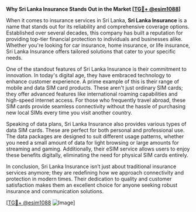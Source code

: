 **Why Sri Lanka Insurance Stands Out in the Market [[TG💪+ @esim1088](https://t.me/s/esim1088)]**

When it comes to insurance services in Sri Lanka, **Sri Lanka Insurance** is a name that stands out for its reliability and comprehensive coverage options. Established over several decades, this company has built a reputation for providing top-tier financial protection to individuals and businesses alike. Whether you're looking for car insurance, home insurance, or life insurance, Sri Lanka Insurance offers tailored solutions that cater to your specific needs.

One of the standout features of Sri Lanka Insurance is their commitment to innovation. In today's digital age, they have embraced technology to enhance customer experience. A prime example of this is their range of mobile and data SIM card products. These aren't just ordinary SIM cards; they offer advanced features like international roaming capabilities and high-speed internet access. For those who frequently travel abroad, these SIM cards provide seamless connectivity without the hassle of purchasing new local SIMs every time you visit another country.

Speaking of data plans, Sri Lanka Insurance also provides various types of data SIM cards. These are perfect for both personal and professional use. The data packages are designed to suit different usage patterns, whether you need a small amount of data for light browsing or large amounts for streaming and gaming. Additionally, their eSIM service allows users to enjoy these benefits digitally, eliminating the need for physical SIM cards entirely.

In conclusion, Sri Lanka Insurance isn’t just about traditional insurance services anymore; they are redefining how we approach connectivity and protection in modern times. Their dedication to quality and customer satisfaction makes them an excellent choice for anyone seeking robust insurance and communication solutions.

[[TG💪+ @esim1088](https://t.me/s/esim1088) ![Image](https://i.postimg.cc/Y0z9fWf4/image.png)]